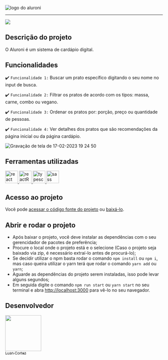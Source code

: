 
![logo do aluroni](https://user-images.githubusercontent.com/94543490/219792230-d8769aed-a67c-48f0-aae1-50294d6dc0d8.svg)

<hr>

<p align="initial">
<img src="https://img.shields.io/badge/status-conclu%C3%ADdo-brightgreen" />
</p>

## Descrição do projeto

<p align="justify">
 O Aluroni é um sistema de cardápio digital.
</p>

## Funcionalidades

:heavy_check_mark: `Funcionalidade 1:` Buscar um prato específico digitando o seu nome no input de busca.

:heavy_check_mark: `Funcionalidade 2:` Filtrar os pratos de acordo com os tipos: massa, carne, combo ou vegano.

:heavy_check_mark: `Funcionalidade 3:` Ordenar os pratos por: porção, preço ou quantidade de pessoas. 

:heavy_check_mark: `Funcionalidade 4:` Ver detalhes dos pratos que são recomendações da página inicial ou da página cardápio.

![Gravação de tela de 17-02-2023 19 24 50](https://user-images.githubusercontent.com/94543490/219812448-de3b12c1-4da9-4ac1-b3b2-0e28920c6eda.gif)

## Ferramentas utilizadas

<a href="https://pt-br.reactjs.org/" target="_blank"> <img src="https://user-images.githubusercontent.com/94543490/219813606-50843b58-8bc3-4b54-befd-4c002ded863d.svg" alt="react" width="40" height="40"/> </a> <a href="https://reactrouter.com/en/main" target="_blank"> <img src="https://user-images.githubusercontent.com/94543490/219813871-2a725fde-a73c-4151-b409-b5bed9006625.svg" alt="reactRouterDOM" width="40" height="40"/> </a> <a href="https://www.typescriptlang.org/" target="_blank"> <img src="https://user-images.githubusercontent.com/94543490/219814128-31b3422d-f12e-4d3b-9d60-cd3ce6047880.svg" alt="typescript" width="40" height="40"/> </a> <a href="https://sass-lang.com/" target="_blank"> <img src="https://user-images.githubusercontent.com/94543490/219817509-decc2361-f0e1-445f-af72-40fc89590097.svg" alt="sass" width="40" height="40"/> </a>

###

## Acesso ao projeto

Você pode [acessar o código fonte do projeto](https://github.com/luancortezdev/aluroni) ou [baixá-lo](https://github.com/luancortezdev/aluroni/archive/refs/heads/master.zip).

## Abrir e rodar o projeto

- Após baixar o projeto, você deve instalar as dependências com o seu gerencidador de pacotes de preferência;
- Procure o local onde o projeto está e o selecione (Caso o projeto seja baixado via zip, é necessário extraí-lo antes de procurá-lo);
- Se decidir utilizar o npm basta rodar o comando `npm install` ou `npm i`, mas caso queira utilizar o yarn terá que rodar o comando `yarn add` ou `yarn`;
- Aguarde as dependências do projeto serem instaladas, isso pode levar alguns segundos;
- Em seguida digite o comando `npm run start` ou `yarn start` no seu terminal e abra [http://localhost:3000](http://localhost:3000) para vê-lo no seu navegador.

## Desenvolvedor
[<img src="https://github.com/luancortezdev.png" width=115><br><sub>Luan Cortez</sub>](https://github.com/luancortezdev)
